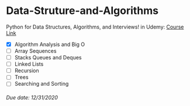 # Data-Struture-and-Algorithms

Python for Data Structures, Algorithms, and Interviews! in Udemy: [Course Link](https://www.udemy.com/share/101rWaAEMfdVlUQnoD/)
- [x] Algorithm Analysis and Big O
- [ ] Array Sequences
- [ ] Stacks Queues and Deques
- [ ] Linked Lists
- [ ] Recursion
- [ ] Trees
- [ ] Searching and Sorting
###### Due date: 12/31/2020
